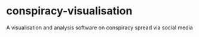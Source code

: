 # conspiracy-visualisation
A visualisation and analysis software on conspiracy spread via social media
